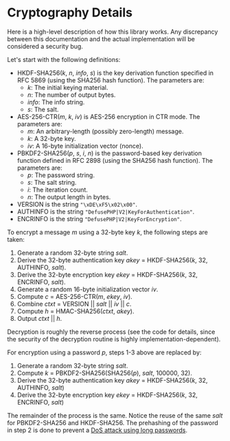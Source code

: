 Cryptography Details
=====================

Here is a high-level description of how this library works. Any discrepancy
between this documentation and the actual implementation will be considered
a security bug.

Let's start with the following definitions:

- HKDF-SHA256(*k*, *n*, *info*, *s*) is the key derivation function specified in
  RFC 5869 (using the SHA256 hash function). The parameters are:
    - *k*: The initial keying material.
    - *n*: The number of output bytes.
    - *info*: The info string.
    - *s*: The salt.
- AES-256-CTR(*m*, *k*, *iv*) is AES-256 encryption in CTR mode. The parameters
  are:
    - *m*: An arbitrary-length (possibly zero-length) message.
    - *k*: A 32-byte key.
    - *iv*: A 16-byte initialization vector (nonce).
- PBKDF2-SHA256(*p*, *s*, *i*, *n*) is the password-based key derivation
  function defined in RFC 2898 (using the SHA256 hash function). The parameters
  are:
    - *p*: The password string.
    - *s*: The salt string.
    - *i*: The iteration count.
    - *n*: The output length in bytes.
- VERSION is the string `"\xDE\xF5\x02\x00"`.
- AUTHINFO is the string `"DefusePHP|V2|KeyForAuthentication"`.
- ENCRINFO is the string `"DefusePHP|V2|KeyForEncryption"`.

To encrypt a message *m* using a 32-byte key *k*, the following steps are taken:

1. Generate a random 32-byte string *salt*.
2. Derive the 32-byte authentication key *akey* = HKDF-SHA256(*k*, 32, AUTHINFO, *salt*).
3. Derive the 32-byte encryption key *ekey* = HKDF-SHA256(*k*, 32, ENCRINFO, *salt*).
4. Generate a random 16-byte initialization vector *iv*.
5. Compute *c* = AES-256-CTR(*m*, *ekey*, *iv*).
6. Combine *ctxt* = VERSION || *salt* || *iv* || *c*.
7. Compute *h* = HMAC-SHA256(*ctxt*, *akey*).
8. Output *ctxt* || *h*.

Decryption is roughly the reverse process (see the code for details, since the
security of the decryption routine is highly implementation-dependent).

For encryption using a password *p*, steps 1-3 above are replaced by:

1. Generate a random 32-byte string *salt*.
2. Compute *k* = PBKDF2-SHA256(SHA256(*p*), *salt*, 100000, 32).
3. Derive the 32-byte authentication key *akey* = HKDF-SHA256(*k*, 32, AUTHINFO, *salt*)
4. Derive the 32-byte encryption key *ekey* = HKDF-SHA256(*k*, 32, ENCRINFO, *salt*)

The remainder of the process is the same. Notice the reuse of the same *salt*
for PBKDF2-SHA256 and HKDF-SHA256. The prehashing of the password in step 2 is
done to prevent a [DoS attack using long
passwords](https://github.com/defuse/php-encryption/issues/230).

